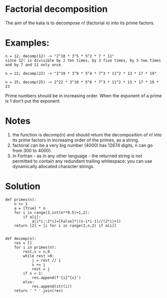# Factorial decomposition
The aim of the kata is to decompose n! (factorial n) into its prime factors.

# Examples:
```
n = 12; decomp(12) -> "2^10 * 3^5 * 5^2 * 7 * 11"
since 12! is divisible by 2 ten times, by 3 five times, by 5 two times and by 7 and 11 only once.

n = 22; decomp(22) -> "2^19 * 3^9 * 5^4 * 7^3 * 11^2 * 13 * 17 * 19"

n = 25; decomp(25) -> 2^22 * 3^10 * 5^6 * 7^3 * 11^2 * 13 * 17 * 19 * 23
```
Prime numbers should be in increasing order. When the exponent of a prime is 1 don't put the exponent.

# Notes

1. the function is decomp(n) and should return the decomposition of n! into its prime factors in increasing order of the primes, as a string.
2. factorial can be a very big number (4000! has 12674 digits, n can go from 300 to 4000).
3. In Fortran - as in any other language - the returned string is not permitted to contain any redundant trailing whitespace: you can use dynamically allocated character strings.
# Solution
```
def primes(n):
    n += 1
    a = [True] * n
    for i in range(3,int(n**0.5)+1,2):
        if a[i]:
            a[i*i::2*i]=[False]*((n-i*i-1)//(2*i)+1)
    return [2] + [i for i in range(3,n,2) if a[i]]


def decomp(n):
    res = []
    for i in primes(n):
        rest,s = n,0
        while rest >0:
            j = rest // i
            s += j
            rest = j
        if s > 1:
            res.append(f'{i}^{s}')
        else:
            res.append(str(i))
    return ' * '.join(res)
```